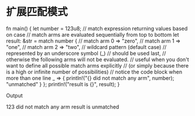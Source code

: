 # 扩展匹配模式


fn main() {
    let number = 123u8; // match expression returning values based on case
    // match arms are evaluated sequentially from top to bottom let result: &str = match number {
        // match arm
        0 => "zero", // match arm
        1 => "one", // match arm
        2 => "two", // wildcard pattern (default case)
        // represented by an underscore symbol (_)
        // should be used last,
        // otherwise the following arms will not be evaluated.
        // useful when you don't want to define all possible match arms explicitly
        // (or simply because there is a high or infinite number of possibilities) // notice the code block when more than one line _ => {
            println!("{} did not match any arm", number);
            "unmatched"
        }
    }; println!("result is {}", result);
}

Output

123 did not match any arm
result is unmatched
